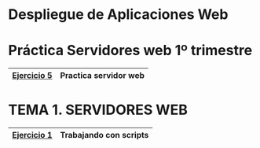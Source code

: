 # Despliegue de Aplicaciones Web

<p align="left">
</p>

<h1>Práctica Servidores web
1º trimestre
</h1>

|[Ejercicio 5](Tema0/ejercicio5.md)|Practica servidor web |
| :- | :- |


<h1>TEMA 1. SERVIDORES WEB</h1>

|[Ejercicio 1](Tema1/ejercicio1.md)|Trabajando con scripts|
| :- | :- |


